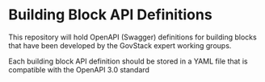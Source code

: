 # Building Block API Definitions

This repository will hold OpenAPI (Swagger) definitions for building blocks that have been developed by the GovStack expert working groups. 

Each building block API definition should be stored in a YAML file that is compatible with the OpenAPI 3.0 standard
